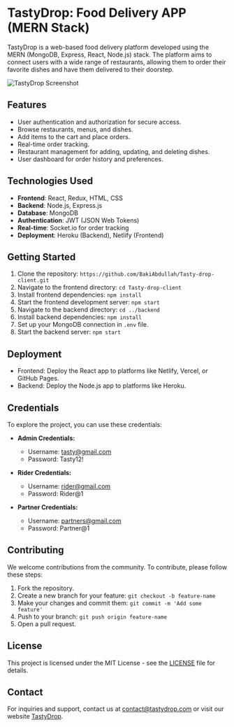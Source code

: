# TastyDrop: Food Delivery APP (MERN Stack)

TastyDrop is a web-based food delivery platform developed using the MERN (MongoDB, Express, React, Node.js) stack. The platform aims to connect users with a wide range of restaurants, allowing them to order their favorite dishes and have them delivered to their doorstep.

![TastyDrop Screenshot](Tasty-Drop.png)

## Features

- User authentication and authorization for secure access.
- Browse restaurants, menus, and dishes.
- Add items to the cart and place orders.
- Real-time order tracking.
- Restaurant management for adding, updating, and deleting dishes.
- User dashboard for order history and preferences.

## Technologies Used

- **Frontend**: React, Redux, HTML, CSS
- **Backend**: Node.js, Express.js
- **Database**: MongoDB
- **Authentication**: JWT (JSON Web Tokens)
- **Real-time**: Socket.io for order tracking
- **Deployment**: Heroku (Backend), Netlify (Frontend)

## Getting Started

1. Clone the repository: `https://github.com/BakiAbdullah/Tasty-drop-client.git`
2. Navigate to the frontend directory: `cd Tasty-drop-client`
3. Install frontend dependencies: `npm install`
4. Start the frontend development server: `npm start`
5. Navigate to the backend directory: `cd ../backend`
6. Install backend dependencies: `npm install`
7. Set up your MongoDB connection in `.env` file.
8. Start the backend server: `npm start`

## Deployment

- Frontend: Deploy the React app to platforms like Netlify, Vercel, or GitHub Pages.
- Backend: Deploy the Node.js app to platforms like Heroku.

## Credentials

To explore the project, you can use these credentials:

- **Admin Credentials:**
  - Username: tasty@gmail.com
  - Password: Tasty12!

- **Rider Credentials:**
  - Username: rider@gmail.com
  - Password: Rider@1

- **Partner Credentials:**
  - Username: partners@gmail.com
  - Password: Partner@1


## Contributing

We welcome contributions from the community. To contribute, please follow these steps:

1. Fork the repository.
2. Create a new branch for your feature: `git checkout -b feature-name`
3. Make your changes and commit them: `git commit -m 'Add some feature'`
4. Push to your branch: `git push origin feature-name`
5. Open a pull request.

## License

This project is licensed under the MIT License - see the [LICENSE](LICENSE) file for details.

## Contact

For inquiries and support, contact us at contact@tastydrop.com or visit our website [TastyDrop](https://tasty-drops.web.app/).
